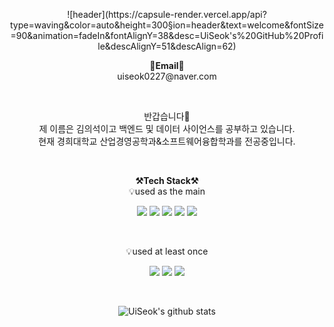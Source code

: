 <p align="center">
![header](https://capsule-render.vercel.app/api?type=waving&color=auto&height=300&section=header&text=welcome&fontSize=90&animation=fadeIn&fontAlignY=38&desc=UiSeok's%20GitHub%20Profile&descAlignY=51&descAlign=62)
</p>

<p align="center">
<Strong>📧Email📧</Strong><br>uiseok0227@naver.com<br>
</p>

<br>

<p align="center">
반갑습니다👐<br>
제 이름은 김의석이고 백엔드 및 데이터 사이언스를 공부하고 있습니다.<br>
현재 경희대학교 산업경영공학과&소프트웨어융합학과를 전공중입니다.<br>
</p>

<br>

<p align="center">
    <Strong>⚒️Tech Stack⚒️</Strong><br>
    💡used as the main
</p>

<p align="center" display="inline-block">
    <img src="https://img.shields.io/badge/Python-3776AB?style=for-the-badge&logo=Python&logoColor=white"> 
    <img src="https://img.shields.io/badge/JAVA-007396?style=for-the-badge&logo=java&logoColor=white"> 
    <img src="https://img.shields.io/badge/Spring-6DB33F?style=for-the-badge&logo=Spring&logoColor=white">
    <img src="https://img.shields.io/badge/SpringBoot-6DB33F?style=for-the-badge&logo=SpringBoot&logoColor=white">
    <img src="https://img.shields.io/badge/mysql-4479A1?style=for-the-badge&logo=mysql&logoColor=white">
</p><br>

<p align="center">
    💡used at least once
</p>

<p align="center" display="inline-block">
  <img src="https://img.shields.io/badge/c++-F7DF1E?style=for-the-badge&logo=c++&logoColor=black">
  <img src="https://img.shields.io/badge/html-E34F26?style=for-the-badge&logo=html&logoColor=white">
  <img src="https://img.shields.io/badge/docker-A8B9CC?style=for-the-badge&logo=docker&logoColor=white">
</p>

<br>

<div align=center>

![UiSeok's github stats](https://github-readme-stats.vercel.app/api?username=uiseok0227&show_icons=true)
